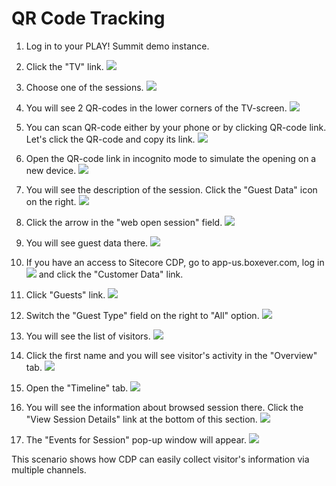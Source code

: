 # QR Code Tracking

1. Log in to your PLAY! Summit demo instance.

1. Click the "TV" link.
![](./media/image1.png)

1. Choose one of the sessions.
![](./media/image2.png)

1. You will see 2 QR-codes in the lower corners of the TV-screen.
![](./media/image3.png)

1. You can scan QR-code either by your phone or by clicking QR-code link. Let's click the QR-code and copy its link.
![](./media/image4.png)

1. Open the QR-code link in incognito mode to simulate the opening on a new device.
![](./media/image5.png)

1. You will see the description of the session. Click the "Guest Data" icon on the right.
![](./media/image6.png)

1. Click the arrow in the "web open session" field.
![](./media/image7.png)

1. You will see guest data there.
![](./media/image8.png)

1. If you have an access to Sitecore CDP, go to app-us.boxever.com, log in
![](./media/image9.png) and click the "Customer Data" link.

1. Click "Guests" link.
![](./media/image10.png)

1. Switch the "Guest Type" field on the right to "All" option.
![](./media/image11.png)

1. You will see the list of visitors.
![](./media/image12.png)

1. Click the first name and you will see visitor's activity in the "Overview" tab.
![](./media/image13.png)

1. Open the "Timeline" tab.
![](./media/image14.png)

1. You will see the information about browsed session there. Click the "View Session Details" link at the bottom of this section.
![](./media/image15.png)

1. The "Events for Session" pop-up window will appear.
![](./media/image16.png)

This scenario shows how CDP can easily collect visitor's information via multiple channels.

